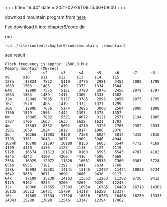 +++
title= "6.44"
date = 2021-02-26T09:15:46+08:00
+++

download mountain program from [here](http://csapp.cs.cmu.edu/3e/mountain.tar)

I've download it into chapter6/code dir

run

    (cd ./site/content/chapter6/code/mountain; ./mountain)

see result


    Clock frequency is approx. 2500.0 MHz
    Memory mountain (MB/sec)
              s1  	 s2    	 s3    	 s4    	 s5    	 s6    	 s7    	 s8    	 s9    	 s10   	 s11   	 s12   	 s13   	 s14   	 s15
    128m  	 12824 	 7552  	 5119  	 3776  	 2981  	 2452  	 2080  	 1799  	 1663  	 1563  	 1483  	 1410  	 1372  	 1334  	 1304
    64m   	 12880 	 7575  	 5121  	 3790  	 2976  	 2456  	 2079  	 1797  	 1663  	 1563  	 1489  	 1415  	 1366  	 1333  	 1302
    32m   	 12849 	 7635  	 5137  	 3785  	 2996  	 2456  	 2075  	 1795  	 1671  	 1570  	 1486  	 1419  	 1372  	 1321  	 1299
    16m   	 12906 	 7656  	 5174  	 3826  	 3000  	 2504  	 2090  	 1808  	 1700  	 1579  	 1506  	 1442  	 1397  	 1373  	 1357
    8m    	 13045 	 7832  	 5321  	 4072  	 3121  	 2577  	 2194  	 1885  	 1787  	 1706  	 1663  	 1633  	 1622  	 1621  	 1703
    4m    	 13303 	 8352  	 5602  	 4210  	 3326  	 2765  	 2352  	 2033  	 1931  	 1859  	 1824  	 1812  	 1817  	 1906  	 2076
    2m    	 16265 	 11003 	 9150  	 7368  	 6024  	 5014  	 4310  	 3816  	 3795  	 3761  	 3848  	 3877  	 3909  	 3946  	 4044
    1024k 	 16708 	 11597 	 10180 	 8150  	 6605  	 5544  	 4772  	 4169  	 4109  	 4150  	 4136  	 4127  	 4113  	 4127  	 4119
    512k  	 16674 	 11613 	 10179 	 8160  	 6595  	 5543  	 4787  	 4182  	 4245  	 4242  	 4300  	 4360  	 4416  	 4508  	 4668
    256k  	 16929 	 12872 	 11826 	 10661 	 8538  	 7360  	 6383  	 5724  	 6516  	 6951  	 7181  	 7297  	 7041  	 7634  	 7768
    128k  	 16992 	 15381 	 14141 	 13145 	 12497 	 11444 	 10028 	 9734  	 9642  	 9638  	 9671  	 9696  	 9606  	 9438  	 9117
    64k   	 17109 	 15238 	 14163 	 13563 	 12263 	 11302 	 9736  	 9412  	 9175  	 9162  	 9239  	 9200  	 9267  	 9229  	 12245
    32k   	 18060 	 17655 	 17503 	 16954 	 16785 	 16489 	 16718 	 14382 	 16135 	 16512 	 16471 	 15799 	 14318 	 16250 	 15337
    16k   	 17809 	 17534 	 17326 	 16516 	 16783 	 16406 	 16250 	 13333 	 14043 	 15280 	 13890 	 12546 	 13347 	 12394 	 17062

